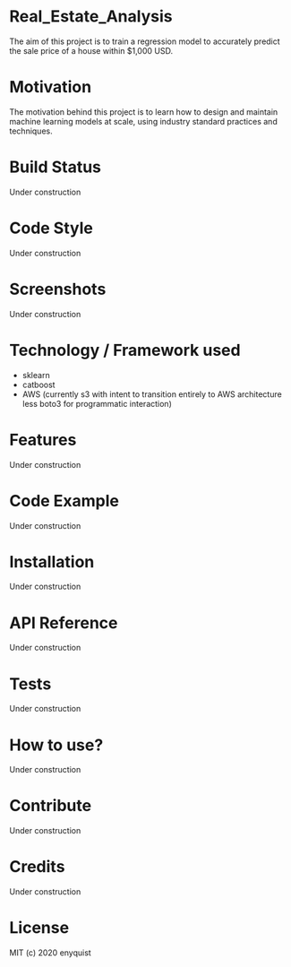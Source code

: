 # Real_Estate_Analysis
The aim of this project is to train a regression model to accurately predict the sale price of a house within $1,000 USD.

# Motivation
The motivation behind this project is to learn how to design and maintain machine learning models at scale, using industry standard practices and techniques.

# Build Status
Under construction

# Code Style
Under construction

# Screenshots
Under construction

# Technology / Framework used
* sklearn
* catboost
* AWS (currently s3 with intent to transition entirely to AWS architecture less boto3 for programmatic interaction)

# Features
Under construction

# Code Example
Under construction

# Installation
Under construction

# API Reference
Under construction

# Tests
Under construction

# How to use?
Under construction

# Contribute
Under construction

# Credits
Under construction

# License
MIT (c) 2020 enyquist
